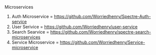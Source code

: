 Microservices 
1. Auth Microservice = https://github.com/Worriedhenry/Spectre-Auth-service
2. User Serivice = https://github.com/Worriedhenry/user-service
3. Search Searvice = https://github.com/Worriedhenry/spectre-search-microservices
4. Service Microservice = https://github.com/Worriedhenry/Service-microservice
